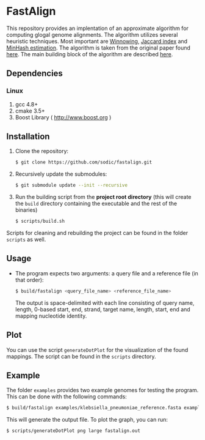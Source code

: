 FastAlign
========================================================================

This repository provides an implentation of an approximate algorithm for computing glogal genome alignments. The algorithm utilizes several heuristic techniques. Most important are [Winnowing](http://www.cs.princeton.edu/courses/archive/spr05/cos598E/bib/p76-schleimer.pdf), [Jaccard index](https://en.wikipedia.org/wiki/Jaccard_index) and [MinHash estimation](https://en.wikipedia.org/wiki/MinHash).
The algorithm is taken from the original paper found [here](https://www.biorxiv.org/content/early/2018/02/18/259986.1). The main building block of the algorithm are described [here](https://www.biorxiv.org/content/early/2017/01/27/103812).

## Dependencies

### Linux
1. gcc 4.8+
2. cmake 3.5+
3. Boost Library ( http://www.boost.org )

## Installation
1. Clone the repository:
   ```sh
   $ git clone https://github.com/sodic/fastalign.git
   ```  
2. Recursively update the submodules:
   ```sh
   $ git submodule update --init --recursive
   ```  
3. Run the building script from the **project root directory** (this will create the `build` directory containing the executable and the rest of the binaries)
   ```sh
   $ scripts/build.sh
   ```  
Scripts for cleaning and rebuilding the project can be found in the folder `scripts` as well.
## Usage

* The program expects two arguments: a query file and a reference file (in that order):
  ```sh
  $ build/fastalign <query_file_name> <reference_file_name>
  ```
  The output is space-delimited with each line consisting of query name, length,
  0-based start, end, strand, target name, length, start, end and mapping nucleotide
  identity.

## Plot
You can use the script `generateDotPlot` for the visualization of the found mappings. The script can be found in the `scripts` directory.

## Example
The folder `examples` provides two example genomes for testing the program. This can be done with the following commands:
```sh
$ build/fastalign examples/klebsiella_pneumoniae_reference.fasta examples/escherichia_coli_reference.fasta
```
This will generate the output file. To plot the graph, you can run:
```sh
$ scripts/generateDotPlot png large fastalign.out
```
